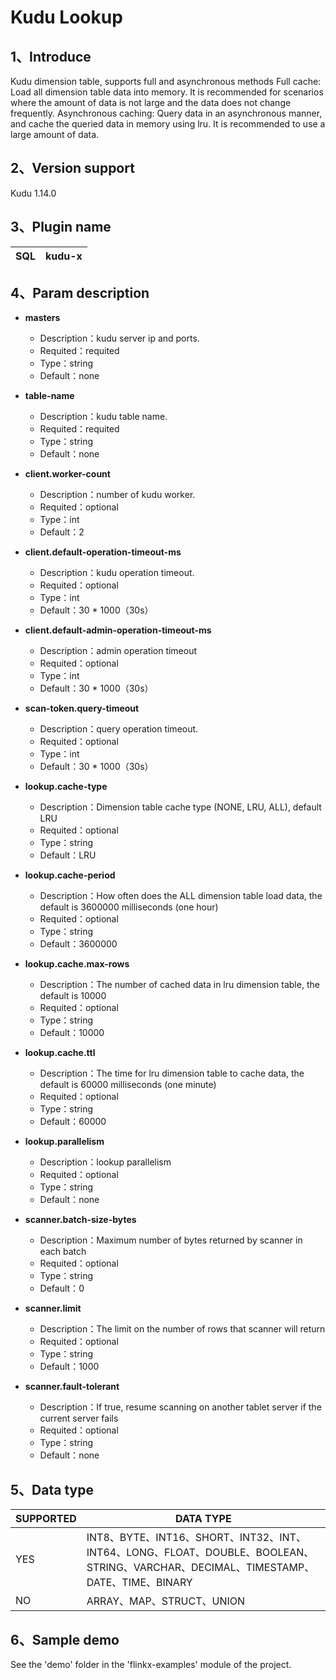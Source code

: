 # Kudu Lookup

## 1、Introduce

Kudu dimension table, supports full and asynchronous methods
Full cache: Load all dimension table data into memory. It is recommended for scenarios where the amount of data is not large and the data does not change frequently.
Asynchronous caching: Query data in an asynchronous manner, and cache the queried data in memory using lru. It is recommended to use a large amount of data.

## 2、Version support

Kudu 1.14.0

## 3、Plugin name

| SQL | kudu-x |
| --- | --- |

## 4、Param description

- **masters**
    - Description：kudu server ip and ports.
    - Requited：requited
    - Type：string
    - Default：none
      

- **table-name**
    - Description：kudu table name.
    - Requited：requited
    - Type：string
    - Default：none
      

- **client.worker-count**
    - Description：number of kudu worker.
    - Requited：optional
    - Type：int
    - Default：2
      

- **client.default-operation-timeout-ms**
    - Description：kudu operation timeout.
    - Requited：optional
    - Type：int
    - Default：30 * 1000（30s）
      

- **client.default-admin-operation-timeout-ms**
    - Description：admin operation timeout
    - Requited：optional
    - Type：int
    - Default：30 * 1000（30s）
      

- **scan-token.query-timeout**
    - Description：query operation timeout.
    - Requited：optional
    - Type：int
    - Default：30 * 1000（30s）
      

- **lookup.cache-type**
    - Description：Dimension table cache type (NONE, LRU, ALL), default LRU
    - Requited：optional
    - Type：string
    - Default：LRU
      

- **lookup.cache-period**
    - Description：How often does the ALL dimension table load data, the default is 3600000 milliseconds (one hour)
    - Requited：optional
    - Type：string
    - Default：3600000
      

- **lookup.cache.max-rows**
    - Description：The number of cached data in lru dimension table, the default is 10000
    - Requited：optional
    - Type：string
    - Default：10000
      

- **lookup.cache.ttl**
    - Description：The time for lru dimension table to cache data, the default is 60000 milliseconds (one minute)
    - Requited：optional
    - Type：string
    - Default：60000


- **lookup.parallelism**
  - Description：lookup parallelism
  - Requited：optional
  - Type：string
  - Default：none
    

- **scanner.batch-size-bytes**
    - Description：Maximum number of bytes returned by scanner in each batch
    - Requited：optional
    - Type：string
    - Default：0
  

- **scanner.limit**
    - Description：The limit on the number of rows that scanner will return
    - Requited：optional
    - Type：string
    - Default：1000 
  

- **scanner.fault-tolerant**
  - Description：If true, resume scanning on another tablet server if the current server fails
  - Requited：optional
  - Type：string
  - Default：none


## 5、Data type

|SUPPORTED | DATA TYPE |
| --- | --- |
| YES |INT8、BYTE、INT16、SHORT、INT32、INT、INT64、LONG、FLOAT、DOUBLE、BOOLEAN、STRING、VARCHAR、DECIMAL、TIMESTAMP、DATE、TIME、BINARY|
| NO | ARRAY、MAP、STRUCT、UNION |

## 6、Sample demo

See the 'demo' folder in the 'flinkx-examples' module of the project.
